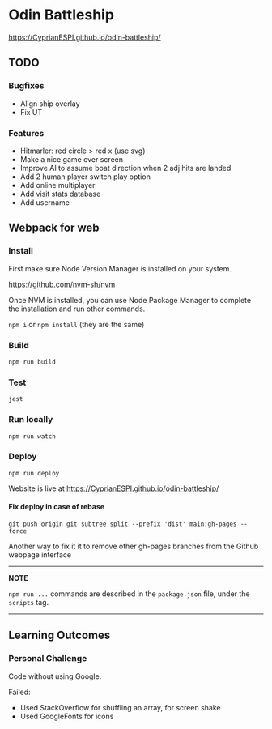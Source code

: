 # Odin Battleship

https://CyprianESPI.github.io/odin-battleship/

## TODO

### Bugfixes

- Align ship overlay
- Fix UT

### Features

- Hitmarler: red circle > red x (use svg)
- Make a nice game over screen
- Improve AI to assume boat direction when 2 adj hits are landed
- Add 2 human player switch play option
- Add online multiplayer
- Add visit stats database
- Add username

## Webpack for web

### Install

First make sure Node Version Manager is installed on your system.

https://github.com/nvm-sh/nvm

Once NVM is installed, you can use Node Package Manager to complete the installation and run other commands.

`npm i` or `npm install` (they are the same)

### Build

`npm run build`

### Test

`jest`

### Run locally

`npm run watch`

### Deploy

`npm run deploy`

Website is live at https://CyprianESPI.github.io/odin-battleship/

#### Fix deploy in case of rebase

`git push origin git subtree split --prefix 'dist' main:gh-pages --force`

Another way to fix it it to remove other gh-pages branches from the Github webpage interface

---

**NOTE**

`npm run ...` commands are described in the `package.json` file, under the `scripts` tag.

---

## Learning Outcomes

### Personal Challenge

Code without using Google.

Failed:

- Used StackOverflow for shuffling an array, for screen shake
- Used GoogleFonts for icons